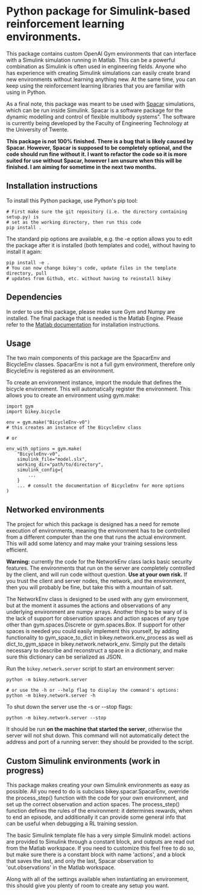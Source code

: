 # Python package for Simulink-based reinforcement learning environments.

This package contains custom OpenAI Gym environments that can interface with a
Simulink simulation running in Matlab. This can be a powerful combination as
Simulink is often used in engineering fields. Anyone who has experience with
creating Simulink simulations can easily create brand new environments without
learning anything new. At the same time, you can keep using the reinforcement
learning libraries that you are familiar with using in Python.

As a final note, this package was meant to be used with [Spacar](http://spacar.nl/spacar)
simulations, which can be run inside Simulink. Spacar is a software package for
the dynamic modelling and control of flexible multibody systems". The software
is currently being developed by the Faculty of Engineering Technology at the
University of Twente.

**This package is not 100% finished. There is a bug that is likely caused by
Spacar. However, Spacar is supposed to be completely optional, and the code
should run fine without it. I want to refactor the code so it is more suited
for use without Spacar, however I am unsure when this will be
finished. I am aiming for sometime in the next two months.**

## Installation instructions
To install this Python package, use Python's pip tool:

```
# First make sure the git repository (i.e. the directory containing setup.py) is
# set as the working directory, then run this code
pip install .
```

The standard pip options are available, e.g. the -e option allows you to edit
the package after it is installed (both templates and code), without having to
install it again:

```
pip install -e .
# You can now change bikey's code, update files in the template directory, pull
# updates from Github, etc. without having to reinstall bikey
```

## Dependencies
In order to use this package, please make sure Gym and Numpy are installed. The
final package that is needed is the Matlab Engine. Please refer to the
[Matlab documentation](https://nl.mathworks.com/help/matlab/matlab_external/install-the-matlab-engine-for-python.html)
for installation instructions.

## Usage
The two main components of this package are the SpacarEnv and BicycleEnv
classes. SpacarEnv is not a full gym environment, therefore only BicycleEnv
is registered as an environment.

To create an environment instance, import the module that defines the bicycle
environment. This will automatically register the environment. This allows you
to create an environment using gym.make:

```
import gym
import bikey.bicycle

env = gym.make("BicycleEnv-v0")
# this creates an instance of the BicycleEnv class

# or

env_with_options = gym.make(
    "BicycleEnv-v0",
    simulink_file="model.slx",
    working_dir="path/to/directory",
    simulink_config={
        ...
    }
    ... # consult the documentation of BicycleEnv for more options
)
```

## Networked environments
The project for which this package is designed has a need for remote execution
of environments, meaning the environment has to be controlled from a different
computer than the one that runs the actual environment. This will add some
latency and may make your training sessions less efficient.

**Warning:** currently the code for the NetworkEnv class lacks basic security
features. The environments that run on the server are completely controlled
by the client, and will run code without question. **Use at your own risk.** If
you trust the client and server nodes, the network, and the environment, then
you will probably be fine, but take this with a mountain of salt.

The NetworkEnv class is designed to be used with any gym environment, but at
the moment it assumes the actions and observations of any underlying
environment are numpy arrays. Another thing to be wary of is the lack of
support for observation spaces and action spaces of any type other than
gym.spaces.Discrete or gym.spaces.Box. If support for other spaces is needed
you could easily implement this yourself, by adding functionality to 
gym_space_to_dict in bikey.network.env_process as well as dict_to_gym_space in
bikey.network.network_env. Simply put the details necessary to describe and
reconstruct a space in a dictionary, and make sure this dictionary can be
serialized as JSON.

Run the `bikey.network.server` script to start an environment server:

```
python -m bikey.network.server

# or use the -h or --help flag to display the command's options:
python -m bikey.network.server -h
```

To shut down the server use the -s or --stop flags:

```
python -m bikey.network.server --stop
```

It should be run **on the machine that started the server**, otherwise the
server will not shut down. This command will not automatically detect the
address and port of a running server: they should be provided to the script.

## Custom Simulink environments (work in progress)
This package makes creating your own Simulink environments as easy as possible.
All you need to do is subclass bikey.spacar.SpacarEnv, override the
process_step() function with the code for your own environment, and set up 
the correct observation and action spaces. The process_step() function defines
the rules of the environment: it determines rewards, when to end an episode,
and additionally it can provide some general info that can be useful when 
debugging a RL training session.

The basic Simulink template file has a very simple Simulink model: actions are
provided to Simulink through a constant block, and outputs are read out from
the Matlab workspace. If you need to customize this feel free to do so, but
make sure there is a constant block with name 'actions', and a block that
saves the last, and only the last, Spacar observation to 'out.observations' in
the Matlab workspace.

Along with all of the settings available when instantiating an environment,
this should give you plenty of room to create any setup you want.
